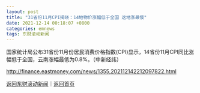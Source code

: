 ```yaml
---
layout: post
title: "31省份11月CPI揭晓：14地物价涨幅低于全国 这地涨最慢"
date: 2021-12-14 00:18:07 +0800
categories: emnews
tags: 东财滚动新闻
---
```


国家统计局公布31省份11月份居民消费价格指数(CPI)显示，14省份11月CPI同比涨幅低于全国，云南涨幅最低为0.8%。（中新经纬）

<http://finance.eastmoney.com/news/1355,202112142212097822.html>

[返回东财滚动新闻](//finews.withounder.com/emnews/)｜[返回首页](//finews.withounder.com/)